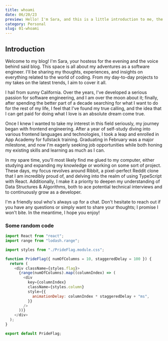 ```yaml
---
title: whoami
date: 06/20/23
preview: Hello! I'm Sara, and this is a little introduction to me, the author of this here blog.
category: Personal
slug: 01-whoami
---
```


## Introduction

Welcome to my blog! I'm Sara, your hostess for the evening and the voice behind said blog. This space is all about my adventures as a software engineer. I'll be sharing my thoughts, experiences, and insights on everything related to the world of coding. From my day-to-day projects to my takes on the latest trends, I aim to cover it all.

I hail from sunny California. Over the years, I've developed a serious passion for software engineering, and I am over the moon about it; finally, after spending the better part of a decade searching for what I want to do for the rest of my life, I feel that I've found my true calling, and the idea that I can get paid for doing what I love is an absolute dream come true.

Once I knew I wanted to take my interest in this field seriously, my journey began with frontend engineering. After a year of self-study diving into various frontend languages and technologies, I took a leap and enrolled in App Academy for fullstack training. Graduating in February was a major milestone, and now I'm eagerly seeking job opportunities while both honing my existing skills and learning as much as I can.

In my spare time, you'll most likely find me glued to my computer, either studying and expanding my knowledge or working on some sort of project. These days, my focus revolves around Ribbit, a pixel-perfect Reddit clone that I am incredibly proud of, and delving into the realm of using TypeScript with React. Additionally, I make it a priority to deepen my understanding of Data Structures & Algorithms, both to ace potential technical interviews and to continuously grow as a developer.

I'm a friendly soul who's always up for a chat. Don't hesitate to reach out if you have any questions or simply want to share your thoughts; I promise I won't bite. In the meantime, I hope you enjoy!

### Some random code

```javascript
import React from "react";
import range from "lodash.range";

import styles from "./PrideFlag.module.css";

function PrideFlag({ numOfColumns = 10, staggeredDelay = 100 }) {
  return (
    <div className={styles.flag}>
      {range(numOfColumns).map((columnIndex) => (
        <div
          key={columnIndex}
          className={styles.column}
          style={{
            animationDelay: columnIndex * staggeredDelay + "ms",
          }}
        />
      ))}
    </div>
  );
}

export default PrideFlag;
```
